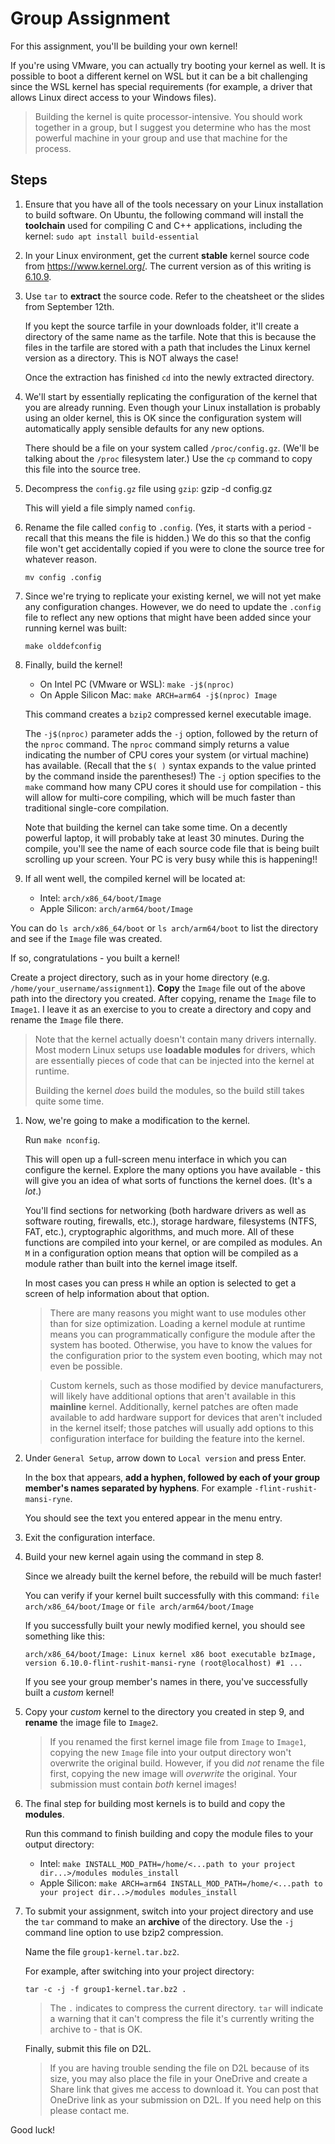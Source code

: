 # Group Assignment

For this assignment, you'll be building your own kernel!

If you're using VMware, you can actually try booting your kernel as well. It is possible to boot a different kernel on WSL but it can be a bit challenging since the WSL kernel has special requirements (for example, a driver that allows Linux direct access to your Windows files). 

> Building the kernel is quite processor-intensive. You should work together in a group, but I suggest you determine who has the most powerful machine in your group and use that machine for the process.

## Steps

1. Ensure that you have all of the tools necessary on your Linux installation to build software. On Ubuntu, the following command will install the **toolchain** used for compiling C and C++ applications, including the kernel: `sudo apt install build-essential`

2. In your Linux environment, get the current **stable** kernel source code from <https://www.kernel.org/>. The current version as of this writing is [6.10.9](https://cdn.kernel.org/pub/linux/kernel/v6.x/linux-6.10.9.tar.xz).

3. Use `tar` to **extract** the source code. Refer to the cheatsheet or the slides from September 12th.

   If you kept the source tarfile in your downloads folder, it'll create a directory of the same name as the tarfile. Note that this is because the files in the tarfile are stored with a path that includes the Linux kernel version as a directory. This is NOT always the case!

   Once the extraction has finished `cd` into the newly extracted directory.

4. We'll start by essentially replicating the configuration of the kernel that you are already running. Even though your Linux installation is probably using an older kernel, this is OK since the configuration system will automatically apply sensible defaults for any new options.

   There should be a file on your system called `/proc/config.gz`. (We'll be talking about the `/proc` filesystem later.) Use the `cp` command to copy this file into the source tree.

5. Decompress the `config.gz` file using `gzip`: gzip -d config.gz

   This will yield a file simply named `config`.

6. Rename the file called `config` to `.config`. (Yes, it starts with a period - recall that this means the file is hidden.) We do this so that the config file won't get accidentally copied if you were to clone the source tree for whatever reason. 

   `mv config .config`

7. Since we're trying to replicate your existing kernel, we will not yet make any configuration changes. However, we do need to update the `.config` file to reflect any new options that might have been added since your running kernel was built:

   `make olddefconfig`

8. Finally, build the kernel!

   * On Intel PC (VMware or WSL): `make -j$(nproc)`
   * On Apple Silicon Mac: `make ARCH=arm64 -j$(nproc) Image`

   This command creates a `bzip2` compressed kernel executable image. 

   The `-j$(nproc)` parameter adds the `-j` option, followed by the return of the `nproc` command. The `nproc` command simply returns a value indicating the number of CPU cores your system (or virtual machine) has available. (Recall that the `$( )` syntax expands to the value printed by the command inside the parentheses!) The `-j` option specifies to the `make` command how many CPU cores it should use for compilation - this will allow for multi-core compiling, which will be much faster than traditional single-core compilation.

   Note that building the kernel can take some time. On a decently powerful laptop, it will probably take at least 30 minutes. During the compile, you'll see the name of each source code file that is being built scrolling up your screen. Your PC is very busy while this is happening!!

9. If all went well, the compiled kernel will be located at:
    * Intel: `arch/x86_64/boot/Image`
    * Apple Silicon: `arch/arm64/boot/Image`

You can do `ls arch/x86_64/boot` or `ls arch/arm64/boot` to list the directory and see if the `Image` file was created.

   If so, congratulations - you built a kernel!

   Create a project directory, such as in your home directory (e.g. `/home/your_username/assignment1`). **Copy** the `Image` file out of the above path into the directory you created. After copying, rename the `Image` file to `Image1`. I leave it as an exercise to you to create a directory and copy and rename the `Image` file there.

   > Note that the kernel actually doesn't contain many drivers internally. Most modern Linux setups use **loadable modules** for drivers, which are essentially pieces of code that can be injected into the kernel at runtime.
   >
   > Building the kernel *does* build the modules, so the build still takes quite some time.

1.  Now, we're going to make a modification to the kernel.
  
    Run `make nconfig`.

    This will open up a full-screen menu interface in which you can configure the kernel. Explore the many options you have available - this will give you an idea of what sorts of functions the kernel does. (It's a *lot*.)

    You'll find sections for networking (both hardware drivers as well as software routing, firewalls, etc.), storage hardware, filesystems (NTFS, FAT, etc.), cryptographic algorithms, and much more. All of these functions are compiled into your kernel, or are compiled as modules. An `M` in a configuration option means that option will be compiled as a module rather than built into the kernel image itself.

    In most cases you can press `H` while an option is selected to get a screen of help information about that option.

    > There are many reasons you might want to use modules other than for size optimization. Loading a kernel module at runtime means you can programmatically configure the module after the system has booted. Otherwise, you have to know the values for the configuration prior to the system even booting, which may not even be possible.

    > Custom kernels, such as those modified by device manufacturers, will likely have additional options that aren't available in this **mainline** kernel. Additionally, kernel patches are often made available to add hardware support for devices that aren't included in the kernel itself; those patches will usually add options to this configuration interface for building the feature into the kernel.

2.  Under `General Setup`, arrow down to `Local version` and press Enter.

    In the box that appears, **add a hyphen, followed by each of your group member's names separated by hyphens**. For example `-flint-rushit-mansi-ryne`.

    You should see the text you entered appear in the menu entry.

3.  Exit the configuration interface.

4.  Build your new kernel again using the command in step 8.
   
    Since we already built the kernel before, the rebuild will be much faster!

    You can verify if your kernel built successfully with this command: `file arch/x86_64/boot/Image` or `file arch/arm64/boot/Image`

    If you successfully built your newly modified kernel, you should see something like this:

    `arch/x86_64/boot/Image: Linux kernel x86 boot executable bzImage, version 6.10.0-flint-rushit-mansi-ryne (root@localhost) #1 ...`

    If you see your group member's names in there, you've successfully built a *custom* kernel!

5. Copy your *custom* kernel to the directory you created in step 9, and **rename** the image file to `Image2`.

   > If you renamed the first kernel image file from `Image` to `Image1`, copying the new `Image` file into your output directory won't overwrite the original build. However, if you did *not* rename the file first, copying the new image will *overwrite* the original. Your submission must contain *both* kernel images!

6. The final step for building most kernels is to build and copy the **modules**.

    Run this command to finish building and copy the module files to your output directory:

    * Intel: `make INSTALL_MOD_PATH=/home/<...path to your project dir...>/modules modules_install`
    * Apple Silicon: `make ARCH=arm64 INSTALL_MOD_PATH=/home/<...path to your project dir...>/modules modules_install`
   

8. To submit your assignment, switch into your project directory and use the `tar` command to make an **archive** of the directory. Use the `-j` command line option to use bzip2 compression. 

   Name the file `group1-kernel.tar.bz2`.

   For example, after switching into your project directory:

    `tar -c -j -f group1-kernel.tar.bz2 .`

    > The `.` indicates to compress the current directory. `tar` will indicate a warning that it can't compress the file it's currently writing the archive to - that is OK.

    Finally, submit this file on D2L. 

    > If you are having trouble sending the file on D2L because of its size, you may also place the file in your OneDrive and create a Share link that gives me access to download it. You can post that OneDrive link as your submission on D2L. If you need help on this please contact me.

Good luck!
